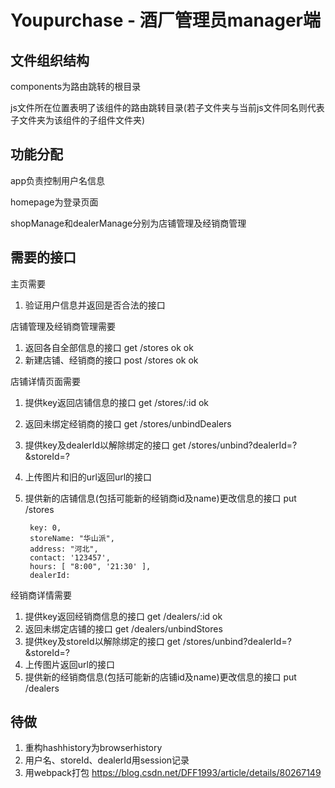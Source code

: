 # Youpurchase - 酒厂管理员manager端

## 文件组织结构

components为路由跳转的根目录

js文件所在位置表明了该组件的路由跳转目录(若子文件夹与当前js文件同名则代表子文件夹为该组件的子组件文件夹)

## 功能分配

app负责控制用户名信息

homepage为登录页面

shopManage和dealerManage分别为店铺管理及经销商管理

## 需要的接口

主页需要

1. 验证用户信息并返回是否合法的接口

店铺管理及经销商管理需要

1. 返回各自全部信息的接口 get /stores ok ok
2. 新建店铺、经销商的接口 post /stores  ok ok

店铺详情页面需要

1. 提供key返回店铺信息的接口                                    get /stores/:id  ok
2. 返回未绑定经销商的接口                                       get /stores/unbindDealers 
3. 提供key及dealerId以解除绑定的接口                               get /stores/unbind?dealerId=?&storeId=?
4. 上传图片和旧的url返回url的接口                               
5. 提供新的店铺信息(包括可能新的经销商id及name)更改信息的接口       put /stores

        key: 0, 
        storeName: "华山派", 
        address: "河北",  
        contact: '123457', 
        hours: [ "8:00", '21:30' ],
        dealerId: 

经销商详情需要

1. 提供key返回经销商信息的接口 get /dealers/:id  ok
2. 返回未绑定店铺的接口     get /dealers/unbindStores
3. 提供key及storeId以解除绑定的接口 get /stores/unbind?dealerId=?&storeId=?
4. 上传图片返回url的接口
5. 提供新的经销商信息(包括可能新的店铺id及name)更改信息的接口   put /dealers

## 待做

1. 重构hashhistory为browserhistory
2. 用户名、storeId、dealerId用session记录
3. 用webpack打包 https://blog.csdn.net/DFF1993/article/details/80267149